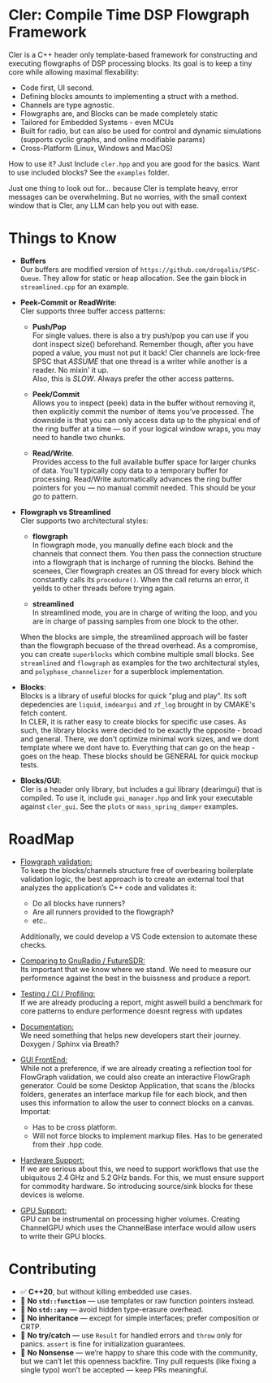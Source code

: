 # Cler: Compile Time DSP Flowgraph Framework

Cler is a C++ header only template-based framework for constructing and executing flowgraphs of DSP processing blocks.
Its goal is to keep a tiny core while allowing maximal flexability:

* Code first, UI second.
* Defining blocks amounts to implementing a struct with a method.
* Channels are type agnostic.
* Flowgraphs are, and Blocks can be made completely static
* Tailored for Embedded Systems -  even MCUs
* Built for radio, but can also be used for control and dynamic simulations (supports cyclic graphs, and online modifiable params)
* Cross-Platform (Linux, Windows and MacOS)

How to use it? Just Include `cler.hpp` and you are good for the basics.
Want to use included blocks? See the `examples` folder.

Just one thing to look out for... because Cler is template heavy, error messages can be overwhelming. But no worries, with the small context window that is Cler, any LLM can help you out with ease.

# Things to Know

* **Buffers** </br>
Our buffers are modified version of `https://github.com/drogalis/SPSC-Queue`. They allow for static or heap allocation. See  the gain block in `streamlined.cpp` for an example.

* **Peek-Commit or ReadWrite**: </br>
Cler supports three buffer access patterns: 
    * **Push/Pop** </br>
    For single values. there is also a try push/pop you can use if you dont inspect size() beforehand.
    Remember though, after you have poped a value, you must not put it back! Cler channels are lock-free SPSC that *ASSUME* that one thread is a writer while another is a reader. No mixin' it up. </br>
    Also, this is *SLOW*. Always prefer the other access patterns.

    * **Peek/Commit** </br>
    Allows you to inspect (peek) data in the buffer without removing it, then explicitly commit the number of items you’ve processed.
    The downside is that you can only access data up to the physical end of the ring buffer at a time — so if your logical window wraps, you may need to handle two chunks.
    
    * **Read/Write**. </br>
    Provides access to the full available buffer space for larger chunks of data. You’ll typically copy data to a temporary buffer for processing. Read/Write automatically advances the ring buffer pointers for you — no manual commit needed. This should be your *go to* pattern.

* **Flowgraph vs Streamlined** </br>
Cler supports two architectural styles:
    * **flowgraph** </br>
    In flowgraph mode, you manually define each block and the channels that connect them. You then pass the connection structure into a flowgraph that is incharge of running the blocks. Behind the scenees, Cler flowgraph creates an OS thread for every block which constantly calls its `procedure()`. When the call returns an error, it yeilds to other threads before trying again.

    * **streamlined** </br>
    In streamlined mode, you are in charge of writing the loop, and you are in charge of passing samples from one block to the other.

    When the blocks are simple, the streamlined approach will be faster than the flowgraph becuase of the thread overhead. As a compromise, you can create `superblocks` which combine multiple small blocks.
    See `streamlined` and  `flowgraph` as examples for the two architectural styles, and `polyphase_channelizer` for a superblock implementation.



* **Blocks**: </br>
Blocks is a library of useful blocks for quick "plug and play". Its soft depedencies are `liquid`, `imdeargui` and `zf_log` brought in by CMAKE's fetch content. </br>
In CLER, it is rather easy to create blocks for specific use cases. As such, the library blocks were decided to be exactly the opposite - broad and general. There, we don't optimize minimal work sizes, and we dont template where we dont have to. Everything that can go on the heap - goes on the heap. These blocks should be GENERAL for quick mockup tests.

* **Blocks/GUI**: </br>
Cler is a header only library, but includes a gui library (dearimgui) that is compiled. To use it, include `gui_manager.hpp` and link your executable against `cler_gui`. See the `plots` or `mass_spring_damper` examples.

# RoadMap
* <ins>Flowgraph validation:</ins><br/>
To keep the blocks/channels structure free of overbearing boilerplate validation logic, the best approach is to create an external tool that analyzes the application’s C++ code and validates it:
   - Do all blocks have runners?
   - Are all runners provided to the flowgraph?
   - etc..

    Additionally, we could develop a VS Code extension to automate these checks.

* <ins>Comparing to GnuRadio / FutureSDR:</ins> </br>
Its important that we know where we stand. We need to measure our performence against the best in the buissness and produce a report.

* <ins>Testing / CI / Profiling:</ins> </br>
If we are already producing a report, might aswell build a benchmark for core patterns to endure performence doesnt regress with updates

* <ins>Documentation:</ins> </br>
We need something that helps new developers start their journey. Doxygen / Sphinx via Breath? 

* <ins>GUI FrontEnd:</ins> </br>
While not a preference, if we are already creating a reflection tool for FlowGraph validation, we could also create an interactive FlowGraph generator. Could be some Desktop Application, that scans the /blocks folders, generates an interface markup file for each block, and then uses this information to allow the user to connect blocks on a canvas.
Importat:
    - Has to be cross platform.
    - Will not force blocks to implement markup files. Has to be generated from their .hpp code.

* <ins>Hardware Support:</ins> </br>
If we are serious about this, we need to support workflows that use the ubiquitous 2.4 GHz and 5.2 GHz bands. For this, we must ensure support for commodity hardware. So introducing source/sink blocks for these devices is welome.

* <ins>GPU Support:</ins> </br>
GPU can be instrumental on processing higher volumes. Creating ChannelGPU which uses the ChannelBase interface would allow users to write their GPU blocks.

# Contributing
- ✅ **C++20**, but without killing embedded use cases.
- 🚫 **No `std::function`** — use templates or raw function pointers instead.
- 🚫 **No `std::any`** — avoid hidden type-erasure overhead.
- 🚫 **No inheritance** — except for simple interfaces; prefer composition or CRTP.
- 🚫 **No try/catch** — use `Result` for handled errors and `throw` only for panics. `assert` is fine for initialization guarantees.
- 🚫 **No Nonsense** — we’re happy to share this code with the community, but we can’t let this openness backfire. Tiny pull requests (like fixing a single typo) won’t be accepted — keep PRs meaningful.